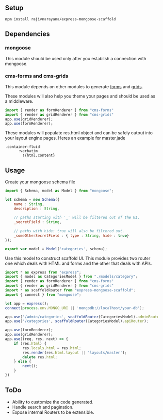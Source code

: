 ## Setup
```
npm install rajivnarayana/express-mongoose-scaffold
```

## Dependencies

### mongoose

This module should be used only after you establish a connection with mongoose.

### cms-forms and cms-grids

This module depends on other modules to generate [forms](https://github.com/rajivnarayana/cms-forms) and [grids](https://github.com/rajivnarayana/cms-grids).

These modules will also help you theme your pages and should be used as a middleware.
```javascript
import { render as formRenderer } from "cms-forms"
import { render as gridRenderer } from "cms-grids"
app.use(gridRenderer);
app.use(formRenderer);
```

These modules will populate res.html object and can be safely output into your layout engine pages.
Heres an example for master.jade
```jade
.container-fluid 
      :verbatim
        !{html.content}
```

## Usage

Create your mongoose schema file
```javascript
import { Schema, model as Model } from "mongoose";

let schema = new Schema({
    name : String,
    description : String,
    
    // paths starting with '_' will be filtered out of the UI.
    _secretField : String, 
    
    // paths with hide: true will also be filtered out.
    _someOtherSecretField : { type : String, hide : true} 
});

export var model = Model('categories', schema);
```

Use this model to construct scaffold UI. This module provides two router one which deals with HTML and forms and the other that deals with APIs.
```javascript
import * as express from "express";
import { model as CategoriesModel } from "./models/category";
import { render as formRenderer } from "cms-forms"
import { render as gridRenderer } from "cms-grids"
import * as scaffoldRouter from "express-mongoose-scaffold";
import { connect } from "mongoose";

let app = express();
connect(process.env.MONGO_URI || 'mongodb://localhost/your-db');

app.use('/admin/categories', scaffoldRouter(CategoriesModel).adminRouter);
app.use('/categories', scaffoldRouter(CategoriesModel).apiRouter);

app.use(formRenderer);
app.use(gridRenderer);
app.use((req, res, next) => {
    if (res.html) {
        res.locals.html = res.html;
        res.render(res.html.layout || 'layouts/master');
        delete res.html;
    } else {
        next();
    }
})
```
## ToDo

* Ability to customize the code generated.
* Handle search and pagination.
* Expose internal Routers to be extensible.
